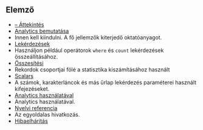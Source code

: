 
## <a name="analytics"></a>Elemző

- [– Áttekintés](../articles/application-insights/app-insights-analytics.md)
- [Analytics bemutatása](../articles/application-insights/app-insights-analytics-tour.md)
 - Innen kell kiindulni. A fő jellemzők kiterjedő oktatóanyagot.
- [Lekérdezések](../articles/application-insights/app-insights-analytics-reference.md#queries)
 - Használjon például operátorok `where` és `count` lekérdezések összeállításához.
- [Összesítési](../articles/application-insights/app-insights-analytics-reference.md#aggregations)
 - Rekordok csoportjai fölé a statisztika kiszámításához használt
- [Scalars](../articles/application-insights/app-insights-analytics-reference.md#scalars)
 - A számok, karakterláncok és más űrlap lekérdezés paraméterei használt kifejezéseket.
- [Analytics használatával](../articles/application-insights/app-insights-analytics-using.md)
 - Analytics használatával.
- [Nyelvi referencia](../articles/application-insights/app-insights-analytics-reference.md)
 - Az egyoldalas hivatkozás.
- [Hibaelhárítás](../articles/application-insights/app-insights-analytics-troubleshooting.md)

